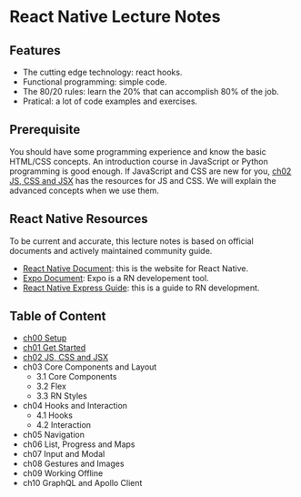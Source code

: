 # React Native Lecture Notes

## Features

- The cutting edge technology: react hooks.
- Functional programming: simple code.
- The 80/20 rules: learn the 20% that can accomplish 80% of the job.
- Pratical: a lot of code examples and exercises.

## Prerequisite

You should have some programming experience and know the basic HTML/CSS concepts. An introduction course in JavaScript or Python programming is good enough. If JavaScript and CSS are new for you, [ch02 JS, CSS and JSX](docs/ch02) has the resources for JS and CSS. We will explain the advanced concepts when we use them.

## React Native Resources

To be current and accurate, this lecture notes is based on official documents and actively maintained community guide.

- [React Native Document](https://reactnative.dev/): this is the website for React Native.
- [Expo Document](https://docs.expo.io/): Expo is a RN developement tool.
- [React Native Express Guide](https://www.reactnative.express/): this is a guide to RN development.

## Table of Content

- [ch00 Setup](docs/ch00)
- [ch01 Get Started](docs/ch01)
- [ch02 JS, CSS and JSX](docs/ch02)
- ch03 Core Components and Layout
  - 3.1 Core Components
  - 3.2 Flex
  - 3.3 RN Styles
- ch04 Hooks and Interaction
  - 4.1 Hooks
  - 4.2 Interaction
- ch05 Navigation
- ch06 List, Progress and Maps
- ch07 Input and Modal
- ch08 Gestures and Images
- ch09 Working Offline
- ch10 GraphQL and Apollo Client

